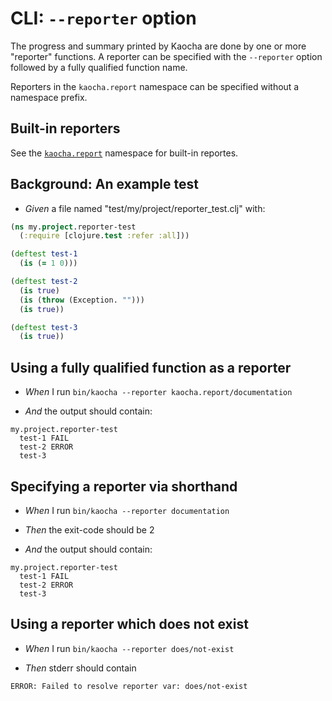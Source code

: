 # CLI: `--reporter` option

The progress and summary printed by Kaocha are done by one or more "reporter"
  functions. A reporter can be specified with the `--reporter` option followed
  by a fully qualified function name.

  Reporters in the `kaocha.report` namespace can be specified without a
  namespace prefix.
  
## Built-in reporters

See the [`kaocha.report`](https://github.com/lambdaisland/kaocha/blob/master/src/kaocha/report.clj) 
namespace for built-in reportes.

## Background: An example test

- <em>Given </em> a file named "test/my/project/reporter_test.clj" with:

``` clojure
(ns my.project.reporter-test
  (:require [clojure.test :refer :all]))

(deftest test-1
  (is (= 1 0)))

(deftest test-2
  (is true)
  (is (throw (Exception. "")))
  (is true))

(deftest test-3
  (is true))
```



## Using a fully qualified function as a reporter

- <em>When </em> I run `bin/kaocha --reporter kaocha.report/documentation`

- <em>And </em> the output should contain:

``` nil
my.project.reporter-test
  test-1 FAIL
  test-2 ERROR
  test-3
```



## Specifying a reporter via shorthand

- <em>When </em> I run `bin/kaocha --reporter documentation`

- <em>Then </em> the exit-code should be 2

- <em>And </em> the output should contain:

``` nil
my.project.reporter-test
  test-1 FAIL
  test-2 ERROR
  test-3
```



## Using a reporter which does not exist

- <em>When </em> I run `bin/kaocha --reporter does/not-exist`

- <em>Then </em> stderr should contain

``` nil
ERROR: Failed to resolve reporter var: does/not-exist
```



